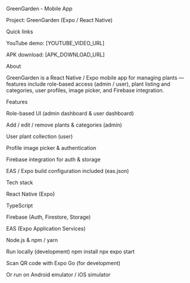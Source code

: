 GreenGarden - Mobile App

Project: GreenGarden (Expo / React Native)


Quick links

YouTube demo: [YOUTUBE_VIDEO_URL]

APK download: [APK_DOWNLOAD_URL]


About

GreenGarden is a React Native / Expo mobile app for managing plants — features include role-based access (admin / user), plant listing and categories, user profiles, image picker, and Firebase integration.

Features

   Role-based UI (admin dashboard & user dashboard)

   Add / edit / remove plants & categories (admin)

   User plant collection (user)

   Profile image picker & authentication

   Firebase integration for auth & storage

   EAS / Expo build configuration included (eas.json)


Tech stack

   React Native (Expo)

   TypeScript

   Firebase (Auth, Firestore, Storage)

   EAS (Expo Application Services)

   Node.js & npm / yarn


Run locally (development)
   npm install
   npx expo start


Scan QR code with Expo Go (for development)

Or run on Android emulator / iOS simulator
